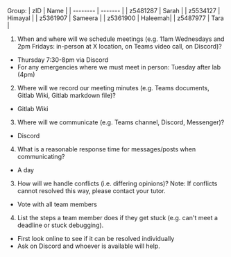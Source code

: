 Group:
| zID      | Name    |
| -------- | ------- |
| z5481287 |   Sarah |
| z5534127 | Himayal |
| z5361907 | Sameera |
| z5361900 | Haleemah|
| z5487977 | Tara    |

1. When and where will we schedule meetings (e.g. 11am Wednesdays and 2pm Fridays: in-person at X location, on Teams video call, on Discord)?
- Thursday 7:30-8pm via Discord
- For any emergencies where we must meet in person: Tuesday after lab (4pm)

2. Where will we record our meeting minutes (e.g. Teams documents, Gitlab Wiki, Gitlab markdown file)?
- Gitlab Wiki

3. Where will we communicate (e.g. Teams channel, Discord, Messenger)?
- Discord

4. What is a reasonable response time for messages/posts when communicating?
- A day

3. How will we handle conflicts (i.e. differing opinions)? Note: If conflicts cannot resolved this way, please contact your tutor.
- Vote with all team members

4. List the steps a team member does if they get stuck (e.g. can't meet a deadline or stuck debugging).
- First look online to see if it can be resolved individually
- Ask on Discord and whoever is available will help.